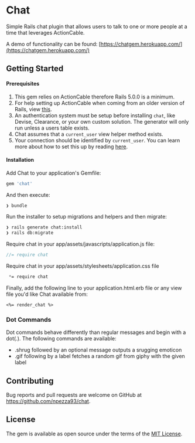 # Chat
Simple Rails chat plugin that allows users to talk to one or more people at a
time that leverages ActionCable.

A demo of functionality can be found: [https://chatgem.herokuapp.com/](https://chatgem.herokuapp.com/)

## Getting Started

#### Prerequisites
1. This gem relies on ActionCable therefore Rails 5.0.0 is a minimum.
1. For help setting up ActionCable when coming from an older version of Rails, view
[this](https://github.com/npezza93/chat/wiki/Setting-up-ActionCable).
1. An authentication system must be setup before installing `chat`, like
Devise, Clearance, or your own custom solution. The generator will only run
unless a users table exists.
1. Chat assumes that a `current_user` view helper
method exists.
1. Your connection should be identified by `current_user`. You can learn
more about how to set this up by reading
[here](http://edgeguides.rubyonrails.org/action_cable_overview.html#server-side-components-connections).

#### Installation
Add Chat to your application's Gemfile:

```ruby
gem 'chat'
```

And then execute:
```bash
❯ bundle
```

Run the installer to setup migrations and helpers and then migrate:
```bash
❯ rails generate chat:install
❯ rails db:migrate
```

Require chat in your app/assets/javascripts/application.js file:

```js
//= require chat
```

Require chat in your app/assets/stylesheets/application.css file

```css
 *= require chat
```

Finally, add the following line to your application.html.erb file or any view file
you'd like Chat available from:
```erb
<%= render_chat %>
```

### Dot Commands

Dot commands behave differently than regular messages and begin with a dot(.).
The following commands are available:
  - .shrug followed by an optional message outputs a srugging emoticon
  - .gif following by a label fetches a random gif from giphy with the given label

## Contributing
Bug reports and pull requests are welcome on GitHub at https://github.com/npezza93/chat.

## License
The gem is available as open source under the terms of the
[MIT License](http://opensource.org/licenses/MIT).
